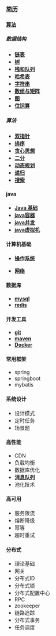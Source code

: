 ### [简历]()

#### [算法](/doc/DataStructures/汇总.html)

##### 数据结构

- **[链表](链表.html)**
- **[树](树.html)**
- **[栈和队列](栈和队列.html)**
- **[哈希表](/doc/DataStructures/哈希表.html)**
- **[字符串](/doc/DataStructures/字符串.html)**
- **[数组与矩阵](/doc/DataStructures/数组与矩阵.html)**
- **[图](/doc/DataStructures/图.html)**
- **[位运算](/doc/DataStructures/位运算.html)**

##### 算法

- **[双指针](/doc/DataStructures/双指针.html)**
- **[排序](/doc/DataStructures/排序.html)**
- **[贪心思想](/doc/DataStructures/贪心思想.html)**
- **[二分](/doc/DataStructures/二分.html)**
- **[动态规划](/doc/DataStructures/动态规划.html)**
- **[递归](/doc/DataStructures/递归.html)**
- **[搜索](/doc/DataStructures/搜索.html)**

#### java

- **[Java 基础](/html/java基础.html)**
- **[java容器](/html/java容器.html)**
- **[java并发](/html/java并发.html)**
- **[java虚拟机](/html/jvm.html)**

#### 计算机基础

- **[操作系统](/html/os.html)**

- **[网络](/html/network.html)**


####  数据库

- **[mysql](/html/Mysql.html)**
- **[redis](/html/redis.html)**

#### 开发工具

- **[git](/html/git.html)**
- **[maven](/html/maven.html)**
- **[Docker](/html/Docker.html)**

#### 常用框架

- spring
- springboot
- mybatis

#### 系统设计

- 设计模式
- 定时任务
- 场景题

#### 高性能

- CDN
- 负载均衡
- 数据库优化
- **[消息队列](/html/mq.html)**
- 池化技术

#### 高可用

- 服务限流
- 熔断降级
- 幂等
- 超时重试

#### 分布式

- 理论基础
- 网关
- 分布式ID
- 分布式锁
- 分布式配置中心
- RPC
- zookeeper
- 链路追踪
- 分布式事务
- 任务调度

